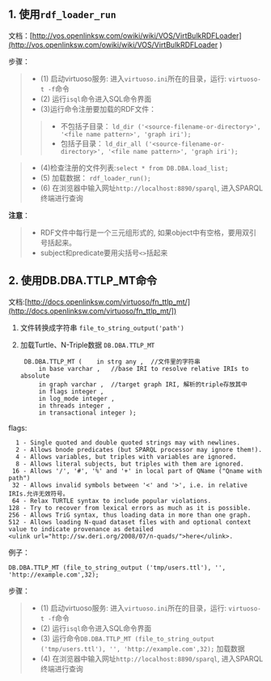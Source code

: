 ## 1. 使用`rdf_loader_run `

文档：[http://vos.openlinksw.com/owiki/wiki/VOS/VirtBulkRDFLoader](http://vos.openlinksw.com/owiki/wiki/VOS/VirtBulkRDFLoader )

步骤：
> * (1) 启动virtuoso服务: 进入`virtuoso.ini`所在的目录，运行: `virtuoso-t -f`命令 
> * (2) 运行`isql`命令进入SQL命令界面
> * (3)运行命令注册要加载的RDF文件： 
> > * 不包括子目录： `ld_dir ('<source-filename-or-directory>', '<file name pattern>', 'graph iri');`  
> > * 包括子目录： `ld_dir_all ('<source-filename-or-directory>', '<file name pattern>', 'graph iri');`

> * (4)检查注册的文件列表:`select * from DB.DBA.load_list;`
> * (5) 加载数据： `rdf_loader_run();`
> * (6) 在浏览器中输入网址`http://localhost:8890/sparql`, 进入SPARQL终端进行查询

**注意**：
> * RDF文件中每行是一个三元组形式的, 如果object中有空格，要用双引号括起来。
> * subject和predicate要用尖括号`<>`括起来


## 2. 使用DB.DBA.TTLP_MT命令
文档:[http://docs.openlinksw.com/virtuoso/fn_ttlp_mt/](http://docs.openlinksw.com/virtuoso/fn_ttlp_mt/])

1. 文件转换成字符串
`file_to_string_output('path')`
2. 加载Turtle、N-Triple数据
`DB.DBA.TTLP_MT`


		DB.DBA.TTLP_MT (    in strg any ,  //文件里的字符串 
		    in base varchar ,   //base IRI to resolve relative IRIs to absolute
		    in graph varchar ,  //target graph IRI, 解析的triple存放其中
		    in flags integer ,
		    in log_mode integer ,
		    in threads integer ,
		    in transactional integer );



flags:
	
	  1 - Single quoted and double quoted strings may with newlines.
	  2 - Allows bnode predicates (but SPARQL processor may ignore them!).
	  4 - Allows variables, but triples with variables are ignored.
	  8 - Allows literal subjects, but triples with them are ignored.
	 16 - Allows '/', '#', '%' and '+' in local part of QName ("Qname with path")
	 32 - Allows invalid symbols between '<' and '>', i.e. in relative IRIs.允许无效符号。
	 64 - Relax TURTLE syntax to include popular violations.
	128 - Try to recover from lexical errors as much as it is possible.
	256 - Allows TriG syntax, thus loading data in more than one graph.
	512 - Allows loading N-quad dataset files with and optional context value to indicate provenance as detailed
	<ulink url="http://sw.deri.org/2008/07/n-quads/">here</ulink>.

例子：

	DB.DBA.TTLP_MT (file_to_string_output ('tmp/users.ttl'), '', 'http://example.com',32);
步骤：
> * (1) 启动virtuoso服务: 进入`virtuoso.ini`所在的目录，运行: `virtuoso-t -f`命令 
> * (2) 运行`isql`命令进入SQL命令界面
> * (3) 运行命令`DB.DBA.TTLP_MT (file_to_string_output ('tmp/users.ttl'), '', 'http://example.com',32);` 加载数据
> * (4) 在浏览器中输入网址`http://localhost:8890/sparql`, 进入SPARQL终端进行查询
